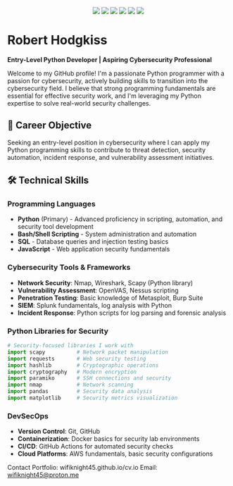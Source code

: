 <p align="center"> <img src="https://img.shields.io/badge/Python-3776AB?style=for-the-badge&logo=python&logoColor=white"/> <img src="https://img.shields.io/badge/Flask-000000?style=for-the-badge&logo=flask&logoColor=white"/> <img src="https://img.shields.io/badge/NumPy-013243?style=for-the-badge&logo=numpy&logoColor=white"/> <img src="https://img.shields.io/badge/HTML5-E34F26?style=for-the-badge&logo=html5&logoColor=white"/> <img src="https://img.shields.io/badge/LSTM-FF6F00?style=for-the-badge&logo=tensorflow&logoColor=white"/> <img src="https://img.shields.io/badge/Accessibility-000000?style=for-the-badge&logo=accessibility&logoColor=white"/> </p> 

# Robert Hodgkiss 

**Entry-Level Python Developer | Aspiring Cybersecurity Professional**

Welcome to my GitHub profile! I'm a passionate Python programmer with a passion for cybersecurity, actively building skills to transition into the cybersecurity field. I believe that strong programming fundamentals are essential for effective security work, and I'm leveraging my Python expertise to solve real-world security challenges.

## 🎯 Career Objective

Seeking an entry-level position in cybersecurity where I can apply my Python programming skills to contribute to threat detection, security automation, incident response, and vulnerability assessment initiatives.

## 🛠️ Technical Skills

### Programming Languages
- **Python** (Primary) - Advanced proficiency in scripting, automation, and security tool development
- **Bash/Shell Scripting** - System administration and automation
- **SQL** - Database queries and injection testing basics
- **JavaScript** - Web application security fundamentals

### Cybersecurity Tools & Frameworks
- **Network Security**: Nmap, Wireshark, Scapy (Python library)
- **Vulnerability Assessment**: OpenVAS, Nessus scripting
- **Penetration Testing**: Basic knowledge of Metasploit, Burp Suite
- **SIEM**: Splunk fundamentals, log analysis with Python
- **Incident Response**: Python scripts for log parsing and forensic analysis

### Python Libraries for Security
```python
# Security-focused libraries I work with
import scapy          # Network packet manipulation
import requests       # Web security testing
import hashlib        # Cryptographic operations
import cryptography   # Modern encryption
import paramiko       # SSH connections and security
import nmap           # Network scanning
import pandas         # Security data analysis
import matplotlib     # Security metrics visualization
```

### DevSecOps
- **Version Control**: Git, GitHub
- **Containerization**: Docker basics for security lab environments
- **CI/CD**: GitHub Actions for automated security checks
- **Cloud Platforms**: AWS fundamentals, basic security configurations


Contact
Portfolio: wifiknight45.github.io/cv.io
Email: wifiknight45@proton.me

